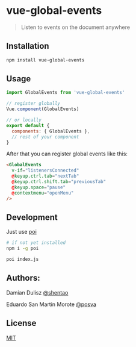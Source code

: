 # vue-global-events

> Listen to events on the document anywhere

## Installation
```bash
npm install vue-global-events
```

## Usage

```js
import GlobalEvents from 'vue-global-events'

// register globally
Vue.component(GlobalEvents)

// or locally
export default {
  components: { GlobalEvents },
  // rest of your component
}
```

After that you can register global events like this:

```html
<GlobalEvents
  v-if="listenersConnected"
  @keyup.ctrl.tab="nextTab"
  @keyup.ctrl.shift.tab="previousTab"
  @keyup.space="pause"
  @contextmenu="openMenu"
/>
```

## Development

Just use [poi](https://github.com/egoist/poi)

```bash
# if not yet installed
npm i -g poi

poi index.js
```

## Authors:

Damian Dulisz [@shentao](https://github.com/shentao)

Eduardo San Martin Morote [@posva](https://github.com/posva)

## License

[MIT](http://opensource.org/licenses/MIT)
